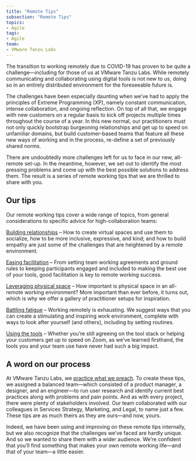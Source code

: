```yaml
---
title: "Remote Tips"
subsection: "Remote Tips"
topics:
- Agile
tags:
- Agile
team:
- VMware Tanzu Labs
---
```


The transition to working remotely due to COVID-19 has proven to be quite a challenge—including for those of us at VMware Tanzu Labs. While remotely communicating and collaborating using digital tools is not new to us, doing so in an entirely distributed environment for the foreseeable future is. 

The challenges have been especially daunting when we’ve had to apply the principles of Extreme Programming (XP), namely constant communication, intense collaboration, and ongoing reflection. On top of all that, we engage with new customers on a regular basis to kick off projects multiple times throughout the course of a year. In this new normal, our practitioners must not only quickly bootstrap burgeoning relationships and get up to speed on unfamiliar  domains, but build customer-based teams that feature all these new ways of working and in the process, re-define a set of previously shared norms.

There are undoubtedly more challenges left for us to face in our new, all-remote set-up. In the meantime, however, we set out to identify the most pressing problems and come up with the best possible solutions to address them. The result is a series of remote working tips that we are thrilled to share with you.

## Our tips

Our remote working tips cover a wide range of topics, from general considerations to specific advice for high-collaboration teams:

[Building relationships](/guides/agile/remote-tips-building-relationships/) – How to create virtual spaces and use them to socialize, how to be more inclusive, expressive, and kind; and how to build empathy are just some of the challenges that are heightened by a remote environment. 

[Easing facilitation](/guides/agile/remote-tips-facillitation/) – From setting team working agreements and ground rules to keeping participants engaged and included to making the best use of your tools, good facilitation is key to remote working success.

[Leveraging physical space](/guides/agile/remote-tips-physical-space/) – How important is physical space in an all-remote working environment? More important than ever before, it turns out, which is why we offer a gallery of practitioner setups for inspiration.

[Battling fatigue](/guides/agile/remote-tips-remote-is-exhausting/) – Working remotely is exhausting. We suggest ways that you can create a stimulating and inspiring work environment, complete with ways to look after yourself (and others), including by setting routines.

[Using the tools](/guides/agile/remote-tips-tools-and-tips/) – Whether you’re still agreeing on the tool stack or helping your customers get up to speed on Zoom, as we’ve learned firsthand, the tools you and your team use have never had such a big impact. 

## A word on our process

At VMware Tanzu Labs, we [practice what we preach](https://tanzu.vmware.com/app-development). To create these tips, we assigned a balanced team—which consisted of a product manager, a designer, and an engineer—to run user research and identify current best practices along with problems and pain points. And as with every project, there were plenty of stakeholders involved. Our team collaborated with our colleagues in Services Strategy, Marketing, and Legal, to name just a few. These tips are as much theirs as they are ours—and now, yours.

Indeed, we have been using and improving on these remote tips internally, but we also recognize that the challenges we’ve faced are hardly unique. And so we wanted to share them with a wider audience. We’re confident that you’ll find something that makes your own remote working life—and that of your team—a little easier. 